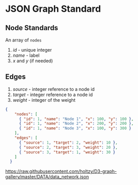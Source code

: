 # JSON Graph Standard

## Node Standards

An array of ```nodes```

1. *id* - unique integer
2. *name* - label
3. *x* and *y* (if needed)

## Edges

1. *source* - integer reference to a node id
2. *target* - integer reference to a node id
3. *weight* - integer of the weight

```json
{
    "nodes": [
      { "id": 1, "name": "Node 1", "x": 100, "y": 100 },
      { "id": 1, "name": "Node 2", "x": 200, "y": 200 },
      { "id": 1, "name": "Node 3", "x": 100, "y": 300 }
    ],
    "edges": [
      { "source": 1, "target": 2, "weight": 10 },
      { "source": 2, "target": 3, "weight": 20 },
      { "source": 3, "target": 1, "weight": 30 }
    ]
  }
  ```

https://raw.githubusercontent.com/holtzy/D3-graph-gallery/master/DATA/data_network.json